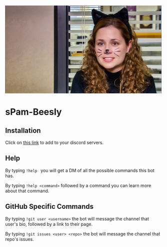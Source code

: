 ![image](sPam.jpg)

# sPam-Beesly

## Installation
Click on [this link](https://discordapp.com/oauth2/authorize?client_id=483734415940386836&scope=bot&permissions=8) to add to your discord servers.

## Help
By typing ```!help ``` you will get a DM of all the possible commands this bot has.

By typing ```!help <command>``` followed by a command you can learn more about that command.

## GitHub Specific Commands
By typing ```!git user <username>``` the bot will message the channel that user's bio, followed by a link to their page.

By typing ```!git issues <user> <repo>``` the bot will message the channel that repo's issues. 
